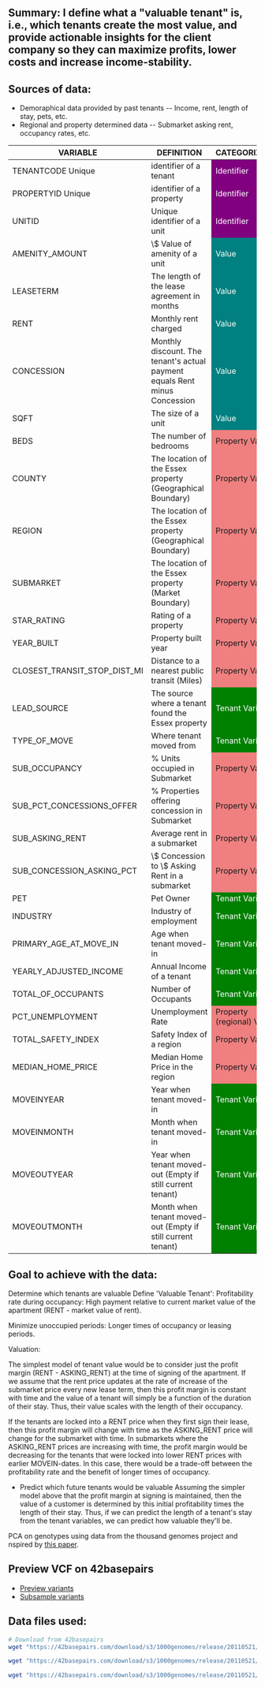 ## Summary: I define what a "valuable tenant" is, i.e., which tenants create the most value, and provide actionable insights for the client company so they can maximize profits, lower costs and increase income-stability.

## Sources of data:
* Demoraphical data provided by past tenants -- Income, rent, length of stay, pets, etc.
* Regional and property determined data -- Submarket asking rent, occupancy rates, etc.

<table>
    <thead>
        <tr>
            <th>VARIABLE</th>
            <th>DEFINITION</th>
            <th>CATEGORIZATION</th>
        </tr>
    </thead>
    <tbody>
        <tr>
            <td>TENANTCODE Unique</td>
            <td>identifier of a tenant</td>
            <td style="background-color: purple; color: white;">Identifier</td>
        </tr>
        <tr>
            <td>PROPERTYID Unique</td>
            <td>identifier of a property</td>
            <td style="background-color: purple; color: white;">Identifier</td>
        </tr>
        <tr>
            <td>UNITID</td>
            <td>Unique identifier of a unit</td>
            <td style="background-color: purple; color: white;">Identifier</td>
        </tr>
        <tr>
            <td>AMENITY_AMOUNT</td>
            <td>\$ Value of amenity of a unit</td>
            <td style="background-color: teal; color: white;">Value</td>
        </tr>
        <tr>
            <td>LEASETERM</td>
            <td>The length of the lease agreement in months</td>
            <td style="background-color: teal; color: white;">Value</td>
        </tr>
        <tr>
            <td>RENT</td>
            <td>Monthly rent charged</td>
            <td style="background-color: teal; color: white;">Value</td>
        </tr>
        <tr>
            <td>CONCESSION</td>
            <td>Monthly discount. The tenant's actual payment equals Rent minus Concession</td>
            <td style="background-color: teal; color: white;">Value</td>
        </tr>
        <tr>
            <td>SQFT</td>
            <td>The size of a unit</td>
            <td style="background-color: teal; color: white;">Value</td>
        </tr>
        <tr>
            <td>BEDS</td>
            <td>The number of bedrooms</td>
            <td style="background-color: lightcoral;">Property Variable</td>
        </tr>
        <tr>
            <td>COUNTY</td>
            <td>The location of the Essex property (Geographical Boundary)</td>
            <td style="background-color: lightcoral;">Property Variable</td>
        </tr>
        <tr>
            <td>REGION</td>
            <td>The location of the Essex property (Geographical Boundary)</td>
            <td style="background-color: lightcoral;">Property Variable</td>
        </tr>
        <tr>
            <td>SUBMARKET</td>
            <td>The location of the Essex property (Market Boundary)</td>
            <td style="background-color: lightcoral;">Property Variable</td>
        </tr>
        <tr>
            <td>STAR_RATING</td>
            <td>Rating of a property</td>
            <td style="background-color: lightcoral;">Property Variable</td>
        </tr>
        <tr>
            <td>YEAR_BUILT</td>
            <td>Property built year</td>
            <td style="background-color: lightcoral;">Property Variable</td>
        </tr>
        <tr>
            <td>CLOSEST_TRANSIT_STOP_DIST_MI</td>
            <td>Distance to a nearest public transit (Miles)</td>
            <td style="background-color: lightcoral;">Property Variable</td>
        </tr>
        <tr>
            <td>LEAD_SOURCE</td>
            <td>The source where a tenant found the Essex property</td>
            <td style="background-color: green; color: white;">Tenant Variable</td>
        </tr>
        <tr>
            <td>TYPE_OF_MOVE</td>
            <td>Where tenant moved from</td>
            <td style="background-color: green; color: white;">Tenant Variable</td>
        </tr>
        <tr>
            <td>SUB_OCCUPANCY</td>
            <td>% Units occupied in Submarket</td>
            <td style="background-color: lightcoral;">Property Variable</td>
        </tr>
        <tr>
            <td>SUB_PCT_CONCESSIONS_OFFER</td>
            <td>% Properties offering concession in Submarket</td>
            <td style="background-color: lightcoral;">Property Variable</td>
        </tr>
        <tr>
            <td>SUB_ASKING_RENT</td>
            <td>Average rent in a submarket</td>
            <td style="background-color: lightcoral;">Property Variable</td>
        </tr>
        <tr>
            <td>SUB_CONCESSION_ASKING_PCT</td>
            <td>\$ Concession to \$ Asking Rent in a submarket</td>
            <td style="background-color: lightcoral;">Property Variable</td>
        </tr>
        <tr>
            <td>PET</td>
            <td>Pet Owner</td>
            <td style="background-color: green; color: white;">Tenant Variable</td>
        </tr>
        <tr>
            <td>INDUSTRY</td>
            <td>Industry of employment</td>
            <td style="background-color: green; color: white;">Tenant Variable</td>
        </tr>
        <tr>
            <td>PRIMARY_AGE_AT_MOVE_IN</td>
            <td>Age when tenant moved-in</td>
            <td style="background-color: green; color: white;">Tenant Variable</td>
        </tr>
        <tr>
            <td>YEARLY_ADJUSTED_INCOME</td>
            <td>Annual Income of a tenant</td>
            <td style="background-color: green; color: white;">Tenant Variable</td>
        </tr>
        <tr>
            <td>TOTAL_OF_OCCUPANTS</td>
            <td>Number of Occupants</td>
            <td style="background-color: green; color: white;">Tenant Variable</td>
        </tr>
        <tr>
            <td>PCT_UNEMPLOYMENT</td>
            <td>Unemployment Rate</td>
            <td style="background-color: lightcoral;">Property (regional) Variable</td>
        </tr>
        <tr>
            <td>TOTAL_SAFETY_INDEX</td>
            <td>Safety Index of a region</td>
            <td style="background-color: lightcoral;">Property Variable</td>
        </tr>
        <tr>
            <td>MEDIAN_HOME_PRICE</td>
            <td>Median Home Price in the region</td>
            <td style="background-color: lightcoral;">Property Variable</td>
        </tr>
        <tr>
            <td>MOVEINYEAR</td>
            <td>Year when tenant moved-in</td>
            <td style="background-color: green; color: white;">Tenant Variable</td>
        </tr>
        <tr>
            <td>MOVEINMONTH</td>
            <td>Month when tenant moved-in</td>
            <td style="background-color: green; color: white;">Tenant Variable</td>
        </tr>
        <tr>
            <td>MOVEOUTYEAR</td>
            <td>Year when tenant moved-out (Empty if still current tenant)</td>
            <td style="background-color: green; color: white;">Tenant Variable</td>
        </tr>
        <tr>
            <td>MOVEOUTMONTH</td>
            <td>Month when tenant moved-out (Empty if still current tenant)</td>
            <td style="background-color: green; color: white;">Tenant Variable</td>
        </tr>
    </tbody>
</table>

## Goal to achieve with the data:
Determine which tenants are valuable
Define 'Valuable Tenant':
Profitability rate during occupancy: High payment relative to current market value of the apartment (RENT - market value of rent).

Minimize unoccupied periods: Longer times of occupancy or leasing periods.

Valuation:

The simplest model of tenant value would be to consider just the profit margin (RENT - ASKING_RENT) at the time of signing of the apartment. If we assume that the rent price updates at the rate of increase of the submarket price every new lease term, then this profit margin is constant with time and the value of a tenant will simply be a function of the duration of their stay. Thus, their value scales with the length of their occupancy.

If the tenants are locked into a RENT price when they first sign their lease, then this profit margin will change with time as the ASKING_RENT price will change for the submarket with time. In submarkets where the ASKING_RENT prices are increasing with time, the profit margin would be decreasing for the tenants that were locked into lower RENT prices with earlier MOVEIN-dates. In this case, there would be a trade-off between the profitability rate and the benefit of longer times of occupancy.

- Predict which future tenants would be valuable
Assuming the simpler model above that the profit margin at signing is maintained, then the value of a customer is determined by this initial profitability times the length of their stay. Thus, if we can predict the length of a tenant's stay from the tenant variables, we can predict how valuable they'll be.


PCA on genotypes using data from the thousand genomes project and nspired by [this paper](https://www.nature.com/articles/nature07331).

## Preview VCF on 42basepairs

* [Preview variants](https://42basepairs.com/browse/s3/1000genomes/release/20110521?file=ALL.chr22.phase1_release_v3.20101123.snps_indels_svs.genotypes.vcf.gz&preview=variants)
* [Subsample variants](https://42basepairs.com/browse/s3/1000genomes/release/20110521?file=ALL.chr22.phase1_release_v3.20101123.snps_indels_svs.genotypes.vcf.gz&preview=subsample&loci=22%3A16000000-16100000)


## Data files used:

```bash
# Download from 42basepairs
wget "https://42basepairs.com/download/s3/1000genomes/release/20110521/ALL.chr22.phase1_release_v3.20101123.snps_indels_svs.genotypes.vcf.gz"

wget "https://42basepairs.com/download/s3/1000genomes/release/20110521/ALL.chr22.phase1_release_v3.20101123.snps_indels_svs.genotypes.vcf.gz.tbi"

wget "https://42basepairs.com/download/s3/1000genomes/release/20110521/phase1_integrated_calls.20101123.ALL.panel"
